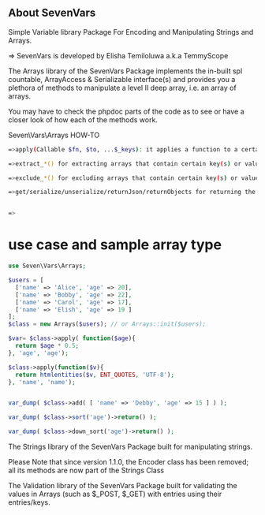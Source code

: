 ## About SevenVars
Simple Variable library Package For Encoding and Manipulating Strings and Arrays.

=> SevenVars is developed by Elisha Temiloluwa a.k.a TemmyScope	

The Arrays library of the SevenVars Package implements the in-built spl countable, ArrayAccess & Serializable interface(s) and provides you a plethora of methods to manipulate a level II deep array, i.e. an array of arrays.


You may have to check the phpdoc parts of the code as to see or have a closer look of how each of the methods work.

Seven\Vars\Arrays HOW-TO

```bash
=>apply(Callable $fn, $to, ...$_keys): it applies a function to a certain key or keys and stores it on the $to key.

=>extract_*() for extracting arrays that contain certain key(s) or values

=>exclude_*() for excluding arrays that contain certain key(s) or values

=>get/serialize/unserialize/returnJson/returnObjects for returning the array at its current state using the methods specified in the name


=>
```

# use case and sample array type

```php
use Seven\Vars\Arrays;

$users = [
  ['name' => 'Alice', 'age' => 20],
  ['name' => 'Bobby', 'age' => 22],
  ['name' => 'Carol', 'age' => 17],
  ['name' => 'Elish', 'age' => 19 ]
];
$class = new Arrays($users); // or Arrays::init($users);

$var= $class->apply( function($age){ 
  return $age * 0.5;
}, 'age', 'age');

$class->apply(function($v){
  return htmlentities($v, ENT_QUOTES, 'UTF-8');
}, 'name', 'name');


var_dump( $class->add( [ 'name' => 'Debby', 'age' => 15 ] ) );

var_dump( $class->sort('age')->return() );

var_dump( $class->down_sort('age')->return() );

```

The Strings library of the SevenVars Package built for manipulating strings.

Please Note that since version 1.1.0, the Encoder class has been removed; all its methods are now part of the Strings Class


The Validation library of the SevenVars Package built for validating the values in Arrays (such as $_POST, $_GET) with entries using their entries/keys.